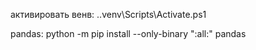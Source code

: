 активировать венв:
.\.venv\Scripts\Activate.ps1

pandas: 
python -m pip install --only-binary ":all:" pandas
